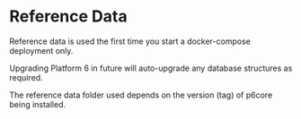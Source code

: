 # Reference Data

Reference data is used the first time you start a docker-compose deployment only.

Upgrading Platform 6 in future will auto-upgrade any database structures as required.

The reference data folder used depends on the version (tag) of p6core being installed.
